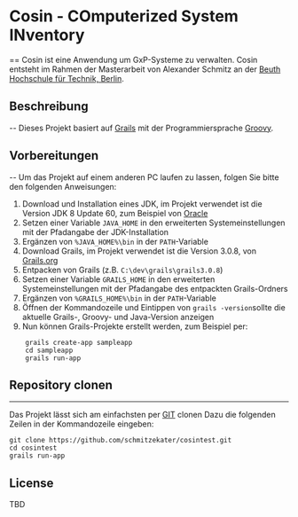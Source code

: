 
# Cosin - COmputerized System INventory
==
Cosin ist eine Anwendung um GxP-Systeme zu verwalten.
Cosin entsteht im Rahmen der Masterarbeit von Alexander Schmitz an der [Beuth Hochschule für Technik, Berlin](http://www.beuth-hochschule.de/).

## Beschreibung
--
Dieses Projekt basiert auf [Grails][Grails] mit der Programmiersprache [Groovy][Groovy].
 
[Grails]: http://grails.org/
[Groovy]: http://groovy-lang.org/
[plugins]: http://grails.org/plugins/

## Vorbereitungen
--
Um das Projekt auf einem anderen PC laufen zu lassen, folgen Sie bitte den folgenden Anweisungen:

1. Download und Installation eines JDK, im Projekt verwendet ist die Version JDK 8 Update 60, zum Beispiel von [Oracle](http://www.oracle.com/technetwork/java/javase/downloads/jdk8-downloads-2133151.html)
2. Setzen einer Variable `JAVA_HOME` in den erweiterten Systemeinstellungen mit der Pfadangabe der JDK-Installation
3. Ergänzen von `%JAVA_HOME%\bin` in der `PATH`-Variable
4. Download Grails, im Projekt verwendet ist die Version 3.0.8, von [Grails.org](https://grails.org/download.html)
5. Entpacken von Grails (z.B. `C:\dev\grails\grails3.0.8`)
6. Setzen einer Variable `GRAILS_HOME` in den erweiterten Systemeinstellungen mit der Pfadangabe des entpackten Grails-Ordners
7. Ergänzen von `%GRAILS_HOME%\bin` in der `PATH`-Variable
8. Öffnen der Kommandozeile und Eintippen von `grails -version`sollte die aktuelle Grails-, Groovy- und Java-Version anzeigen
9. Nun können Grails-Projekte erstellt werden, zum Beispiel per:

```
	grails create-app sampleapp
	cd sampleapp
	grails run-app
```

## Repository clonen
---
Das Projekt lässt sich am einfachsten per [GIT](https://git-scm.com/downloads) clonen
Dazu die folgenden Zeilen in der Kommandozeile eingeben:

    git clone https://github.com/schmitzekater/cosintest.git
    cd cosintest
    grails run-app
    
## License
TBD
